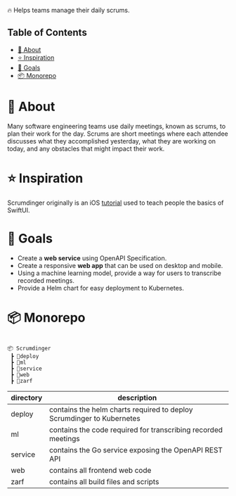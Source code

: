 🔥 Helps teams manage their daily scrums.

## Table of Contents
- [🔔 About](#-about)
- [⭐ Inspiration](#-inspiration)
- [🚀 Goals](#-goals)
- [📦 Monorepo](#-monorepo)

# 🔔 About

Many software engineering teams use daily meetings, known as scrums, to plan their work for the day. Scrums are short meetings where each attendee discusses what they accomplished yesterday, what they are working on today, and any obstacles that might impact their work.

# ⭐ Inspiration

Scrumdinger originally is an iOS [tutorial](https://developer.apple.com/tutorials/app-dev-training/getting-started-with-scrumdinger) used to teach people the basics of SwiftUI.

# 🚀 Goals

* Create a **web service** using OpenAPI Specification.
* Create a responsive **web app** that can be used on desktop and mobile.
* Using a machine learning model, provide a way for users to transcribe recorded meetings.
* Provide a Helm chart for easy deployment to Kubernetes.

# 📦 Monorepo

```text

📦 Scrumdinger
 ┣ 📂deploy
 ┣ 📂ml
 ┣ 📂service
 ┣ 📂web
 ┣ 📂zarf

```

| directory | description                                                           |
| --------- | --------------------------------------------------------------------- |
| deploy    | contains the helm charts required to deploy Scrumdinger to Kubernetes |
| ml        | contains the code required for transcribing recorded meetings         |
| service   | contains the Go service exposing the OpenAPI REST API                 |
| web       | contains all frontend web code                                        |
| zarf      | contains all build files and scripts                                  |
